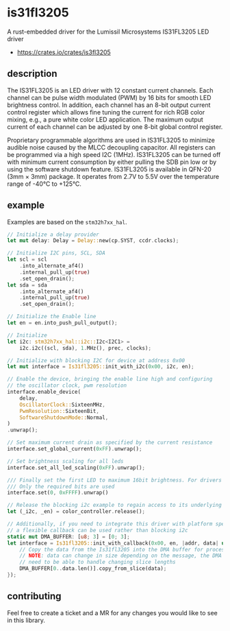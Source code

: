 # is31fl3205
A rust-embedded driver for the Lumissil Microsystems IS31FL3205 LED driver

- https://crates.io/crates/is3fl3205

## description
The IS31FL3205 is an LED driver with 12 constant current channels. Each channel can be pulse width modulated (PWM) by 16 bits for smooth LED brightness control. In addition, each channel has an 8-bit output current control register which allows fine tuning the current for rich RGB color mixing, e.g., a pure white color LED application. The maximum output current of each channel can be adjusted by one 8-bit global control register.

Proprietary programmable algorithms are used in IS31FL3205 to minimize audible noise caused by the MLCC decoupling capacitor. All registers can be programmed via a high speed I2C (1MHz).
IS31FL3205 can be turned off with minimum current consumption by either pulling the SDB pin low or by using the software shutdown feature.
IS31FL3205 is available in QFN-20 (3mm × 3mm) package. It operates from 2.7V to 5.5V over the temperature range of -40°C to +125°C.

## example
Examples are based on the `stm32h7xx_hal`.

```rust
// Initialize a delay provider
let mut delay: Delay = Delay::new(cp.SYST, ccdr.clocks);

// Initialize I2C pins, SCL, SDA
let scl = scl
    .into_alternate_af4()
    .internal_pull_up(true)
    .set_open_drain();
let sda = sda
    .into_alternate_af4()
    .internal_pull_up(true)
    .set_open_drain();

// Initialize the Enable line
let en = en.into_push_pull_output();

// Initialize 
let i2c: stm32h7xx_hal::i2c::I2c<I2C1> =
    i2c.i2c((scl, sda), 1.MHz(), prec, clocks);

// Initialize with blocking I2C for device at address 0x00
let mut interface = Is31fl3205::init_with_i2c(0x00, i2c, en);

// Enable the device, bringing the enable line high and configuring
// the oscillator clock, pwm resolution
interface.enable_device(
    delay,
    OscillatorClock::SixteenMHz,
    PwmResolution::SixteenBit,
    SoftwareShutdownMode::Normal,
)
.unwrap();

// Set maximum current drain as specified by the current resistance
interface.set_global_current(0xFF).unwrap();

// Set brightness scaling for all leds
interface.set_all_led_scaling(0xFF).unwrap();

/// Finally set the first LED to maximum 16bit brightness. For drivers configured for less than 16bit
/// Only the required bits are used
interface.set(0, 0xFFFF).unwrap()

// Release the blocking i2c example to regain access to its underlying resources
let (_i2c, _en) = color_controller.release();

// Additionally, if you need to integrate this driver with platform specific DMA controllers then
// a flexible callback can be used rather than blocking i2c
static mut DMA_BUFFER: [u8; 3] = [0; 3];
let interface = Is31fl3205::init_with_callback(0x00, en, |addr, data| unsafe {
    // Copy the data from the Is31fl3205 into the DMA buffer for processing
    // NOTE: data can change in size depending on the message, the DMA implementation will
    // need to be able to handle changing slice lengths
    DMA_BUFFER[0..data.len()].copy_from_slice(data);
});
```

## contributing
Feel free to create a ticket and a MR for any changes you would like to see in this library.